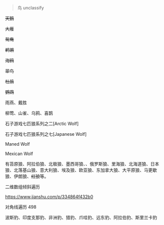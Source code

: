 



> 鸟   unclassify

~~天鹅~~

~~大雁~~

~~鸳鸯~~

~~鹈鹕~~

~~海鸥~~

~~翠鸟~~

~~杜鹃~~

~~鹦鹉~~

雨燕、戴胜

柳莺、山雀、乌鸦、喜鹊

石子游戏七匹狼系列之二[Arctic Wolf]





石子游戏七匹狼系列之七[Japanese Wolf]



Maned Wolf



Mexican Wolf





有苔原狼、阿拉伯狼、北极狼、墨西哥狼、、俄罗斯狼、里海狼、北海道狼、日本狼、北落基山狼、意大利狼、埃及狼、欧亚狼、东加拿大狼、大平原狼、马更歇狼、伊朗狼、~~红狼~~等。



二维数组倾斜遍历

https://www.jianshu.com/p/334864f432b0

对角线遍历 498





波斯豹、印度支那豹、非洲豹、猎豹、爪哇豹、远东豹、阿拉伯豹、斯里兰卡豹